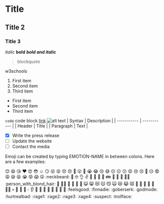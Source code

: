 # Title
## Title 2
### Title 3

*italic*
**bold**
***bold and italic***
> blockquote

w3schools

1. First item
2. Second item
3. Third item

- First item
- Second item
- Third item

`code`
    code block
[link](https://www.example.com)
![alt text](image.jpg)
| Syntax | Description |
| ----------- | ----------- |
| Header | Title |
| Paragraph | Text |  
- [x] Write the press release
- [ ] Update the website
- [ ] Contact the media

Emoji can be created by typing EMOTION-NAME in between colons. Here are a few examples:

:blush: :smile: :kissing_heart: :heart: :heart_eyes: :flushed: :relaxed: :smirk: :stuck_out_tongue_winking_eye: :stuck_out_tongue_closed_eyes: :disappointed: :angry: :imp: :open_mouth: :grimacing: :sob: :joy: :unamused: :sweat_smile: :pensive: :confounded: :kissing: :rage: :cry: :persevere: :triumph: :disappointed_relieved: :fearful: :weary: :sleepy: :tired_face: :sob: :cold_sweat: :scream: :astonished: :neckbeard: :muscle: :nerd_face: :ok_hand: :v: :metal: :fu: :runner: :couple: :family: :two_men_holding_hands: :two_women_holding_hands: :dancer: :bride_with_veil: :person_with_blond_hair: :man_with_gua_pi_mao: :man_with_turban: :construction_worker: :cop: :angel: :princess: :smiley_cat: :smile_cat: :heart_eyes_cat: :kissing_cat: :smirk_cat: :scream_cat: :crying_cat_face: :joy_cat: :pouting_cat: :japanese_ogre: :japanese_goblin: :see_no_evil: :hear_no_evil: :speak_no_evil: :guardsman: :skull: :feet: :lips: :kiss: :droplet: :ear: :eyes: :nose: :tongue: :love_letter: :bust_in_silhouette: :busts_in_silhouette: :speech_balloon: :thought_balloon: :feelsgood: :finnadie: :goberserk: :godmode: :hurtrealbad: :rage1: :rage2: :rage3: :rage4: :suspect: :trollface:

